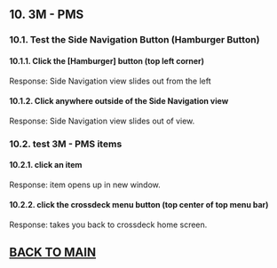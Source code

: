 ## 10. 3M - PMS

### 10.1. Test the Side Navigation Button (Hamburger Button)
#### 10.1.1. Click the [Hamburger] button (top left corner) 
Response: Side Navigation view slides out from the left
#### 10.1.2. Click anywhere outside of the Side Navigation view
Response: Side Navigation view slides out of view.

### 10.2. test 3M - PMS items
#### 10.2.1. click an item
Response: item opens up in new window. 
#### 10.2.2. click the crossdeck menu button (top center of top menu bar)
Response: takes you back to crossdeck home screen.

## [BACK TO MAIN](https://github.com/MilitaryMobile/xd-regression-test/blob/master/README.md)
